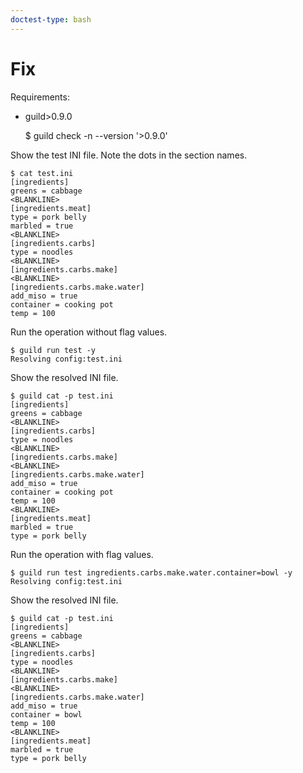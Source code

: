 ```yaml
---
doctest-type: bash
---
```


# Fix

Requirements:

- guild>0.9.0

    $ guild check -n --version '>0.9.0'

Show the test INI file. Note the dots in the section names.

    $ cat test.ini
    [ingredients]
    greens = cabbage
    <BLANKLINE>
    [ingredients.meat]
    type = pork belly
    marbled = true
    <BLANKLINE>
    [ingredients.carbs]
    type = noodles
    <BLANKLINE>
    [ingredients.carbs.make]
    <BLANKLINE>
    [ingredients.carbs.make.water]
    add_miso = true
    container = cooking pot
    temp = 100

Run the operation without flag values.

    $ guild run test -y
    Resolving config:test.ini

Show the resolved INI file.

    $ guild cat -p test.ini
    [ingredients]
    greens = cabbage
    <BLANKLINE>
    [ingredients.carbs]
    type = noodles
    <BLANKLINE>
    [ingredients.carbs.make]
    <BLANKLINE>
    [ingredients.carbs.make.water]
    add_miso = true
    container = cooking pot
    temp = 100
    <BLANKLINE>
    [ingredients.meat]
    marbled = true
    type = pork belly

Run the operation with flag values.

    $ guild run test ingredients.carbs.make.water.container=bowl -y
    Resolving config:test.ini

Show the resolved INI file.

    $ guild cat -p test.ini
    [ingredients]
    greens = cabbage
    <BLANKLINE>
    [ingredients.carbs]
    type = noodles
    <BLANKLINE>
    [ingredients.carbs.make]
    <BLANKLINE>
    [ingredients.carbs.make.water]
    add_miso = true
    container = bowl
    temp = 100
    <BLANKLINE>
    [ingredients.meat]
    marbled = true
    type = pork belly
